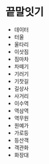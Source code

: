 # 끝말잇기

- 데이터
- 터울
- 울타리
- 이삿짐
- 짐마차
- 차떼기
- 기러기
- 기찻길
- 길상사
- 사거리
- 이수역
- 역삼역
- 역무원
- 원예가
- 가로등
- 등산객
- 객관화
- 화장대